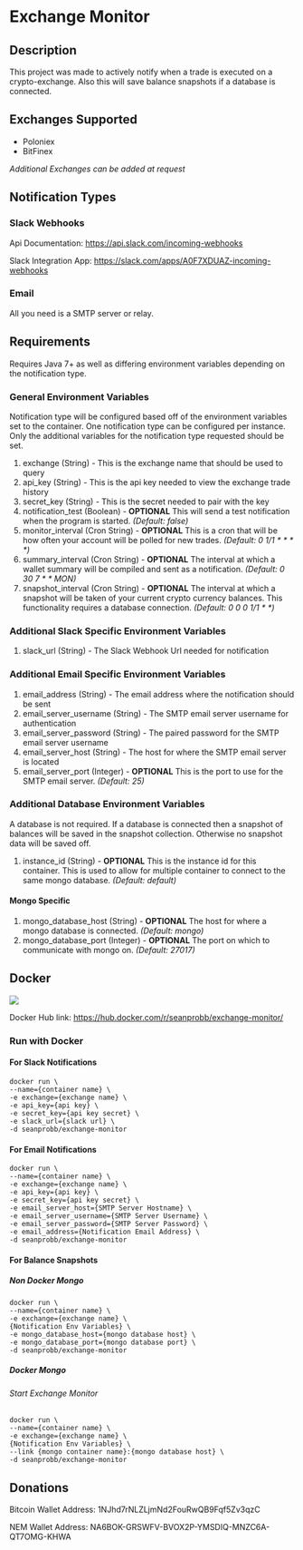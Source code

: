 # Exchange Monitor

## Description

This project was made to actively notify when a trade is executed on a crypto-exchange. Also this will save balance snapshots if a database is connected.

## Exchanges Supported

* Poloniex
* BitFinex

*Additional Exchanges can be added at request*

## Notification Types

### Slack Webhooks

Api Documentation: https://api.slack.com/incoming-webhooks

Slack Integration App: https://slack.com/apps/A0F7XDUAZ-incoming-webhooks

### Email

All you need is a SMTP server or relay.

## Requirements

Requires Java 7+ as well as differing environment variables depending on the notification type.

### General Environment Variables
Notification type will be configured based off of the environment variables set to the container. 
One notification type can be configured per instance. 
Only the additional variables for the notification type requested should be set.

1. exchange (String) - This is the exchange name that should be used to query
2. api_key (String) - This is the api key needed to view the exchange trade history
3. secret_key (String) - This is the secret needed to pair with the key 
4. notification_test (Boolean) - __OPTIONAL__  This will send a test notification when the program is started.  _(Default: false)_
5. monitor_interval (Cron String) - __OPTIONAL__ This is a cron that will be how often your account will be polled for new trades. _(Default: 0 1/1 * * * *)_
6. summary_interval (Cron String) - __OPTIONAL__ The interval at which a wallet summary will be compiled and sent as a notification.  _(Default: 0 30 7 * * MON)_
7. snapshot_interval (Cron String) - __OPTIONAL__ The interval at which a snapshot will be taken of your current crypto currency balances.  This functionality requires a database connection. _(Default: 0 0 0 1/1 * *)_


### Additional Slack Specific Environment Variables
1. slack_url (String) - The Slack Webhook Url needed for notification

### Additional Email Specific Environment Variables
1. email_address (String) - The email address where the notification should be sent
2. email_server_username (String) - The SMTP email server username for authentication
3. email_server_password (String) - The paired password for the SMTP email server username
4. email_server_host (String) - The host for where the SMTP email server is located
5. email_server_port (Integer) - __OPTIONAL__ This is the port to use for the SMTP email server.   _(Default: 25)_

### Additional Database Environment Variables
A database is not required.  If a database is connected then a snapshot of balances will be saved in the snapshot collection. Otherwise no snapshot data will be saved off.

1. instance_id (String) - __OPTIONAL__ This is the instance id for this container.  This is used to allow for multiple container to connect to the same mongo database. _(Default: default)_

#### Mongo Specific
1. mongo_database_host (String) - __OPTIONAL__ The host for where a mongo database is connected. _(Default: mongo)_
2. mongo_database_port (Integer) - __OPTIONAL__ The port on which to communicate with mongo on. _(Default: 27017)_



## Docker

[![](https://badge.imagelayers.io/seanprobb/exchange-monitor:latest.svg)](https://imagelayers.io/?images=seanprobb/exchange-monitor:latest 'Get your own badge on imagelayers.io')

Docker Hub link: https://hub.docker.com/r/seanprobb/exchange-monitor/

### Run with Docker

#### For Slack Notifications
    docker run \
    --name={container name} \
    -e exchange={exchange name} \
    -e api_key={api key} \
    -e secret_key={api key secret} \
    -e slack_url={slack url} \
    -d seanprobb/exchange-monitor
    
    
#### For Email Notifications
    docker run \
    --name={container name} \
    -e exchange={exchange name} \
    -e api_key={api key} \
    -e secret_key={api key secret} \
    -e email_server_host={SMTP Server Hostname} \
    -e email_server_username={SMTP Server Username} \
    -e email_server_password={SMTP Server Password} \
    -e email_address={Notification Email Address} \
    -d seanprobb/exchange-monitor
    
#### For Balance Snapshots  

##### Non Docker Mongo
    docker run \
    --name={container name} \
    -e exchange={exchange name} \
    {Notification Env Variables} \
    -e mongo_database_host={mongo database host} \
    -e mongo_database_port={mongo database port} \
    -d seanprobb/exchange-monitor
    
    
##### Docker Mongo
    
###### Start Exchange Monitor
    docker run \
    --name={container name} \
    -e exchange={exchange name} \
    {Notification Env Variables} \
    --link {mongo container name}:{mongo database host} \
    -d seanprobb/exchange-monitor
    
## Donations

Bitcoin Wallet Address: 1NJhd7rNLZLjmNd2FouRwQB9Fqf5Zv3qzC

NEM Wallet Address: NA6BOK-GRSWFV-BVOX2P-YMSDIQ-MNZC6A-QT7OMG-KHWA
    
    